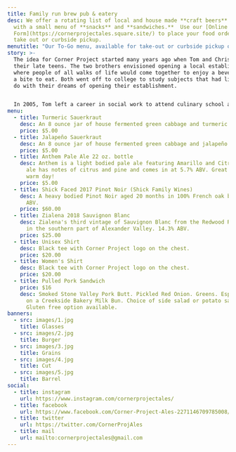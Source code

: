 ```yaml
---
title: Family run brew pub & eatery
desc: We offer a rotating list of local and house made **craft beers** along
  with a small menu of **snacks** and **sandwiches.**  Use our [Online Ordering
  Form](https://cornerprojectales.square.site/) to place your food order for
  take out or curbside pickup.
menutitle: "Our To-Go menu, available for take-out or curbside pickup only! "
story: >-
  The idea for Corner Project started many years ago when Tom and Chris were in
  their late teens. The two brothers envisioned opening a local establishment
  where people of all walks of life would come together to enjoy a beverage and
  a bite to eat. Both went off to college to study subjects that had little to
  do with their dreams of opening their establishment.


  In 2005, Tom left a career in social work to attend culinary school and a few years later, Chris began brewing beer on his stove-top. In early 2017 the two of them revisited their dream in a more serious mindset and brought the concept of Corner Project to fruition.
menu:
  - title: Turmeric Sauerkraut
    desc: An 8 ounce jar of house fermented green cabbage and turmeric.
    price: $5.00
  - title: Jalapeño Sauerkraut
    desc: An 8 ounce jar of house fermented green cabbage and jalapeño.
    price: $5.00
  - title: Anthem Pale Ale 22 oz. bottle
    desc: Anthem is a light bodied pale ale featuring Amarillo and Citra hops. This
      ale has notes of citrus and pine and comes in at 5.7% ABV. Great for a
      warm day!
    price: $5.00
  - title: Shick Faced 2017 Pinot Noir (Shick Family Wines)
    desc: A heavy bodied Pinot Noir aged 20 months in 100% French oak barrels. 14.8%
      ABV.
    price: $60.00
  - title: Zialena 2018 Sauvignon Blanc
    desc: Zialena's third vintage of Sauvignon Blanc from the Redwood Ranch Vineyard
      in the southern part of Alexander Valley. 14.3% ABV.
    price: $25.00
  - title: Unisex Shirt
    desc: Black tee with Corner Project logo on the chest.
    price: $20.00
  - title: Women's Shirt
    desc: Black tee with Corner Project logo on the chest.
    price: $20.00
  - title: Pulled Pork Sandwich
    price: $16
    desc: Smoked Stone Valley Pork Butt. Pickled Red Onion. Greens. Espelette Mayo
      on a Creekside Bakery Milk Bun. Choice of side salad or potato salad.
      Gluten free option available.
banners:
  - src: images/1.jpg
    title: Glasses
  - src: images/2.jpg
    title: Burger
  - src: images/3.jpg
    title: Grains
  - src: images/4.jpg
    title: Cut
  - src: images/5.jpg
    title: Barrel
social:
  - title: instagram
    url: https://www.instagram.com/cornerprojectales/
  - title: facebook
    url: https://www.facebook.com/Corner-Project-Ales-2271146709785008/
  - title: twitter
    url: https://twitter.com/CornerProjAles
  - title: mail
    url: mailto:cornerprojectales@gmail.com
---
```

